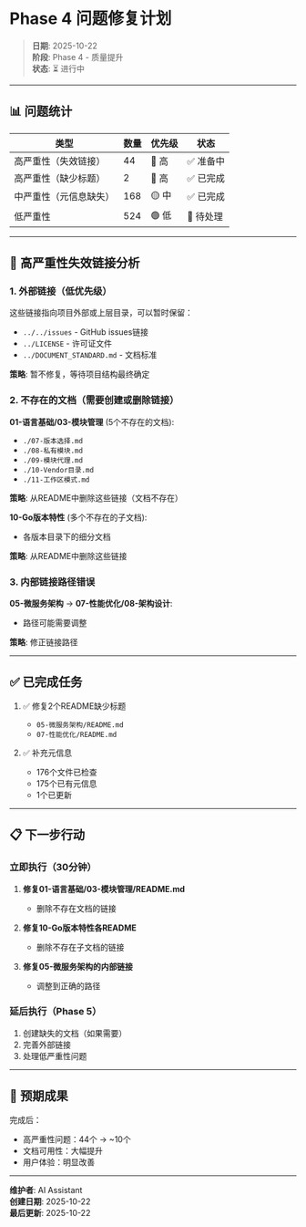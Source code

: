 # Phase 4 问题修复计划

> **日期**: 2025-10-22  
> **阶段**: Phase 4 - 质量提升  
> **状态**: ⏳ 进行中

---

## 📊 问题统计

| 类型 | 数量 | 优先级 | 状态 |
|------|------|--------|------|
| 高严重性（失效链接） | 44 | 🔴 高 | ✅ 准备中 |
| 高严重性（缺少标题） | 2 | 🔴 高 | ✅ 已完成 |
| 中严重性（元信息缺失） | 168 | 🟡 中 | ✅ 已完成 |
| 低严重性 | 524 | 🟢 低 | 📝 待处理 |

---

## 🔴 高严重性失效链接分析

### 1. 外部链接（低优先级）

这些链接指向项目外部或上层目录，可以暂时保留：

- `../../issues` - GitHub issues链接
- `../LICENSE` - 许可证文件
- `../DOCUMENT_STANDARD.md` - 文档标准

**策略**: 暂不修复，等待项目结构最终确定

### 2. 不存在的文档（需要创建或删除链接）

**01-语言基础/03-模块管理** (5个不存在的文档):

- `./07-版本选择.md`
- `./08-私有模块.md`
- `./09-模块代理.md`
- `./10-Vendor目录.md`
- `./11-工作区模式.md`

**策略**: 从README中删除这些链接（文档不存在）

**10-Go版本特性** (多个不存在的子文档):

- 各版本目录下的细分文档

**策略**: 从README中删除这些链接

### 3. 内部链接路径错误

**05-微服务架构** → **07-性能优化/08-架构设计**:

- 路径可能需要调整

**策略**: 修正链接路径

---

## ✅ 已完成任务

1. ✅ 修复2个README缺少标题
   - `05-微服务架构/README.md`
   - `07-性能优化/README.md`

2. ✅ 补充元信息
   - 176个文件已检查
   - 175个已有元信息
   - 1个已更新

---

## 📋 下一步行动

### 立即执行（30分钟）

1. **修复01-语言基础/03-模块管理/README.md**
   - 删除不存在文档的链接

2. **修复10-Go版本特性各README**
   - 删除不存在子文档的链接

3. **修复05-微服务架构的内部链接**
   - 调整到正确的路径

### 延后执行（Phase 5）

1. 创建缺失的文档（如果需要）
2. 完善外部链接
3. 处理低严重性问题

---

## 🎯 预期成果

完成后：

- 高严重性问题：44个 → ~10个
- 文档可用性：大幅提升
- 用户体验：明显改善

---

**维护者**: AI Assistant  
**创建日期**: 2025-10-22  
**最后更新**: 2025-10-22
